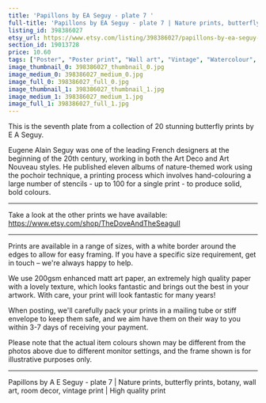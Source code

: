 ```yaml
---
title: 'Papillons by EA Seguy - plate 7 '
full-title: 'Papillons by EA Seguy - plate 7 | Nature prints, butterfly prints, botany, wall art, room decor, vintage print | High quality print'
listing_id: 398386027
etsy_url: https://www.etsy.com/listing/398386027/papillons-by-ea-seguy-plate-7-nature?utm_source=site&utm_medium=api&utm_campaign=api
section_id: 19013728
price: 10.60
tags: ["Poster", "Poster print", "Wall art", "Vintage", "Watercolour", "Nature", "Botanical art", "Wildlife", "Nature print", "Butterfly print", "Butterfly art", "Butterfly poster", "High quality print"]
image_thumbnail_0: 398386027_thumbnail_0.jpg
image_medium_0: 398386027_medium_0.jpg
image_full_0: 398386027_full_0.jpg
image_thumbnail_1: 398386027_thumbnail_1.jpg
image_medium_1: 398386027_medium_1.jpg
image_full_1: 398386027_full_1.jpg
---
```

This is the seventh plate from a collection of 20 stunning butterfly prints by E A Seguy.

Eugene Alain Seguy was one of the leading French designers at the beginning of the 20th century, working in both the Art Deco and Art Nouveau styles. He published eleven albums of nature-themed work using the pochoir technique, a printing process which involves hand-colouring a large number of stencils - up to 100 for a single print -  to produce solid, bold colours.

---

Take a look at the other prints we have available: https://www.etsy.com/shop/TheDoveAndTheSeagull

---

Prints are available in a range of sizes, with a white border around the edges to allow for easy framing. If you have a specific size requirement, get in touch – we&#39;re always happy to help.

We use 200gsm enhanced matt art paper, an extremely high quality paper with a lovely texture, which looks fantastic and brings out the best in your artwork. With care, your print will look fantastic for many years!

When posting, we&#39;ll carefully pack your prints in a mailing tube or stiff envelope to keep them safe, and we aim have them on their way to you within 3-7 days of receiving your payment.

Please note that the actual item colours shown may be different from the photos above due to different monitor settings, and the frame shown is for illustrative purposes only.

---

Papillons by A E Seguy - plate 7 | Nature prints, butterfly prints, botany, wall art, room decor, vintage print | High quality print
